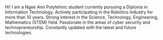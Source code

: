 Hi! I am a Ngee Ann Polytehnic student currently pursuing a Diploma in Information Technology.
Actively participating in the Robotics Industry for more than 10 years.
Strong interest in the Science, Technology, Engineering, Mathematics (STEM) field.
Passionate in the areas of cyber security and technopreneurship.
Constantly updated with the latest and future technologies.
